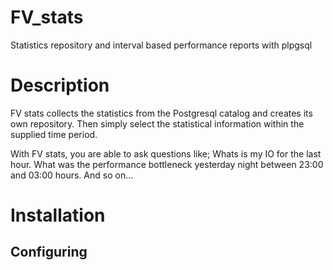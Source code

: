 # FV_stats
Statistics repository and interval based performance reports with plpgsql

# Description
FV stats collects the statistics from the Postgresql catalog and creates its own repository. Then simply select the statistical information within the supplied time period. 

With FV stats, you are able to ask questions like;
Whats is my IO for the last hour.
What was the performance bottleneck yesterday night between 23:00 and 03:00 hours. 
And so on... 

# Installation
## Configuring 

